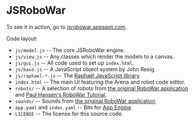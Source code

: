 JSRoboWar
=========

To see it in action, go to [jsrobowar.appspot.com](http://jsrobowar.appspot.com/).

Code layout:

* `js/model.js` -- The core JSRoboWar engine.
* `js/view.js` -- Any classes which render the models to a canvas.
* `js/gui.js` -- All code used to set up `index.html`.
* `js/base.js` -- A JavaScript object system by John Resig.
* `js/raphael-*.js` -- The [Raphaël JavaScript library](http://raphaeljs.com/).
* `index.html` -- The main UI featuring the Arena and robot code editor.
* `robots/` -- A selection of robots from [the original RoboWar application](http://robowar.sf.net/) and [Paul Hansen's RoboWar Tutorial](http://www.stanford.edu/~pch/robowar/tutorial/Tutorial.html).
* `sounds/` -- Sounds from [the original RoboWar application](http://robowar.sf.net/).
* `app.yaml` and `index.yaml` -- Bits for [App Engine](http://code.google.com/appengine/)
* `LICENSE` -- The license for this source code.
